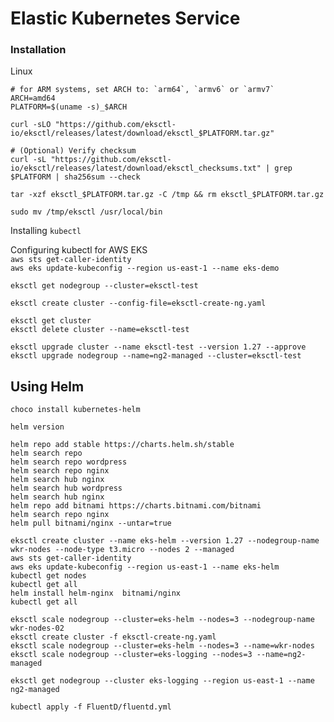 # Elastic Kubernetes Service

### Installation
Linux
```
# for ARM systems, set ARCH to: `arm64`, `armv6` or `armv7`
ARCH=amd64
PLATFORM=$(uname -s)_$ARCH

curl -sLO "https://github.com/eksctl-io/eksctl/releases/latest/download/eksctl_$PLATFORM.tar.gz"

# (Optional) Verify checksum
curl -sL "https://github.com/eksctl-io/eksctl/releases/latest/download/eksctl_checksums.txt" | grep $PLATFORM | sha256sum --check

tar -xzf eksctl_$PLATFORM.tar.gz -C /tmp && rm eksctl_$PLATFORM.tar.gz

sudo mv /tmp/eksctl /usr/local/bin
```

Installing `kubectl`


Configuring kubectl for AWS EKS  
`aws sts get-caller-identity`  
`aws eks update-kubeconfig --region us-east-1 --name eks-demo`  

`eksctl get nodegroup --cluster=eksctl-test`  

`eksctl create cluster --config-file=eksctl-create-ng.yaml`  

`eksctl get cluster`  
`eksctl delete cluster --name=eksctl-test`  

`eksctl upgrade cluster --name eksctl-test --version 1.27 --approve`  
`eksctl upgrade nodegroup --name=ng2-managed --cluster=eksctl-test`  

## Using Helm
`choco install kubernetes-helm`  

`helm version`  

`helm repo add stable https://charts.helm.sh/stable`  
`helm search repo`  
`helm search repo wordpress`  
`helm search repo nginx`  
`helm search hub nginx`  
`helm search hub wordpress`  
`helm search hub nginx`  
`helm repo add bitnami https://charts.bitnami.com/bitnami`  
`helm search repo nginx`  
`helm pull bitnami/nginx --untar=true`  

`eksctl create cluster --name eks-helm --version 1.27 --nodegroup-name wkr-nodes --node-type t3.micro --nodes 2 --managed`  
`aws sts get-caller-identity`  
`aws eks update-kubeconfig --region us-east-1 --name eks-helm`  
`kubectl get nodes`  
`kubectl get all`  
`helm install helm-nginx  bitnami/nginx`  
`kubectl get all`  

`eksctl scale nodegroup --cluster=eks-helm --nodes=3 --nodegroup-name wkr-nodes-02`  
`eksctl create cluster -f eksctl-create-ng.yaml`  
`eksctl scale nodegroup --cluster=eks-helm --nodes=3 --name=wkr-nodes`  
`eksctl scale nodegroup --cluster=eks-logging --nodes=3 --name=ng2-managed`  

`eksctl get nodegroup --cluster eks-logging --region us-east-1 --name ng2-managed`  

`kubectl apply -f FluentD/fluentd.yml`  
